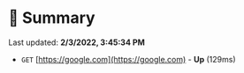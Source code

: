 # 📖 Summary
Last updated: **2/3/2022, 3:45:34 PM**

- `GET` [https://google.com](https://google.com) - **Up** (129ms)
